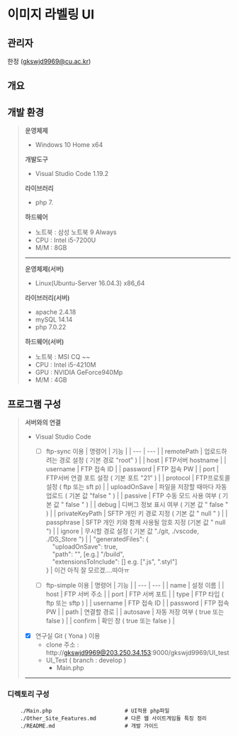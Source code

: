 ﻿# 이미지 라벨링 UI

## 관리자

한정 (gkswjd9969@cu.ac.kr)

## 개요



## 개발 환경
>
> **운영체제**
>- Windows 10 Home x64
>
> **개발도구**
>- Visual Studio Code 1.19.2
>
> **라이브러리**
>- php 7.
>
> **하드웨어**
>- 노트북 : 삼성 노트북 9 Always 
>- CPU : Intel i5-7200U
>- M/M : 8GB
>---
> **운영체제(서버)**
>- Linux(Ubuntu-Server 16.04.3) x86_64
>
> **라이브러리(서버)**
>- apache 2.4.18
>- mySQL 14.14
>- php 7.0.22
>
> **하드웨어(서버)**
>- 노트북 : MSI CQ ~~
>- CPU : Intel i5-4210M
>- GPU : NVIDIA GeForce940Mp
>- M/M : 4GB

## 프로그램 구성
> **서버와의 연결**
>- Visual Studio Code
>   - [ ] ftp-sync 이용
>       | 명령어 | 기능 |
>       | --- | --- |
>       | remotePath | 업로드하려는 경로 설정 ( 기본 경로 "root" ) |
>       | host | FTP서버 hostname |
>       | username | FTP 접속 ID |
>       | password | FTP 접속 PW |
>       | port | FTP서버 연결 포트 설정 ( 기본 포트 "21" ) |
>       | protocol | FTP프로토콜 설정 ( ftp 또는 sft p) |
>       | uploadOnSave | 파일을 저장할 때마다 자동 업로드 ( 기본 값 "false " ) |
>       | passive | FTP 수동 모드 사용 여부 ( 기본 값 " false " ) |
>       | debug | 디버그 정보 표시 여부 ( 기본 값 " false " ) |
>       | privateKeyPath | SFTP 개인 키 경로 지정 ( 기본 값 " null " ) |
>       | passphrase | SFTP 개인 키와 함께 사용될 암호 지정 (기본 값 " null ") |
>       | ignore | 무시할 경로 설정 ( 기본 값 "./git, ./vscode, ./DS_Store ") |
>       | "generatedFiles": { </br> &emsp;"uploadOnSave": true, </br> &emsp;"path": "", [e.g.] "/build", </br> &emsp;"extensionsToInclude": [] e.g. [".js", ".styl"] </br>} | 이건 아직 잘 모르겠....따아ㅠ
>
>   - [ ] ftp-simple 이용
>       | 명령어 | 기능 |
>       | --- | --- |
>       | name | 설정 이름 |
>       | host | FTP 서버 주소 |
>       | port | FTP 서버 포트 |
>       | type | FTP 타입 ( ftp 또는 sftp ) |
>       | username | FTP 접속 ID |
>       | password | FTP 접속 PW |
>       | path | 연결할 경로 |
>       | autosave | 자동 저장 여부 ( true 또는 false ) |
>       | confirm | 확인 창 ( true 또는 false ) |
>
>- [x] 연구실 Git ( Yona ) 이용
>    - clone 주소 : http://gkswjd9969@203.250.34.153:9000/gkswjd9969/UI_test
>    - UI_Test ( branch : develop )
>       - Main.php
>---

### 디렉토리 구성
```
    ./Main.php                       # UI적용 php파일
    ./Other_Site_Features.md         # 다른 웹 사이트게임들 특징 정리
    ./README.md                      # 개발 가이드
```